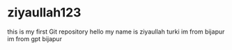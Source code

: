 # ziyaullah123
this is my first Git repository
hello my name is ziyaullah turki
im from bijapur
im from gpt bijapur

